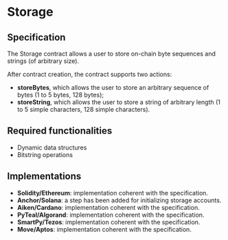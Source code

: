 # Storage

## Specification

The Storage contract allows a user to store on-chain byte sequences and strings (of arbitrary size).  

After contract creation, the contract supports two actions:
- **storeBytes**, which allows the user to store an arbitrary sequence of bytes (1 to 5 bytes, 128 bytes);
- **storeString**, which allows the user to store a string of arbitrary length (1 to 5 simple characters, 128 simple characters).

## Required functionalities

- Dynamic data structures
- Bitstring operations

## Implementations

- **Solidity/Ethereum**: implementation coherent with the specification.
- **Anchor/Solana**: a step has been added for initializing storage accounts.
- **Aiken/Cardano**: implementation coherent with the specification.
- **PyTeal/Algorand**: implementation coherent with the specification.
- **SmartPy/Tezos**: implementation coherent with the specification.
- **Move/Aptos**: implementation coherent with the specification.
